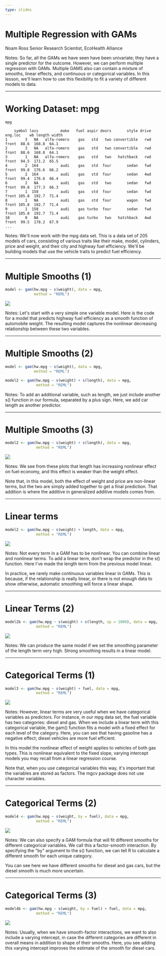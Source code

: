 ```yaml
---
type: slides
---
```


# Multiple Regression with GAMs

Noam Ross
Senior Research Scientist, EcoHealth Alliance

Notes: So far, all the GAMs we have seen have been univariate; they have a single predictor for the outcome. However, we can perform multiple regression with GAMs. Multiple GAMS also can contain a mixture of smooths, linear effects, and continuous or categorical variables. In this lesson, we'll learn how to use this flexibility to fit a variety of different models to data.

---

# Working Dataset: mpg

```r
mpg
```

```out
    symbol loss          make   fuel aspir doors       style drive eng.loc    wb length width
1        3   NA   alfa-romero    gas   std   two convertible   rwd   front  88.6  168.8  64.1
2        3   NA   alfa-romero    gas   std   two convertible   rwd   front  88.6  168.8  64.1
3        1   NA   alfa-romero    gas   std   two   hatchback   rwd   front  94.5  171.2  65.5
4        2  164          audi    gas   std  four       sedan   fwd   front  99.8  176.6  66.2
5        2  164          audi    gas   std  four       sedan   4wd   front  99.4  176.6  66.4
6        2   NA          audi    gas   std   two       sedan   fwd   front  99.8  177.3  66.3
7        1  158          audi    gas   std  four       sedan   fwd   front 105.8  192.7  71.4
8        1   NA          audi    gas   std  four       wagon   fwd   front 105.8  192.7  71.4
9        1  158          audi    gas turbo  four       sedan   fwd   front 105.8  192.7  71.4
10       0   NA          audi    gas turbo   two   hatchback   4wd   front  99.5  178.2  67.9
...
```

Notes: We'll now work with the mpg data set.  This is a data set of 205 models of cars, consisting of various traits like their make, model, cylinders, price and weight, and their city and highway fuel efficiency. We'll be building models that use the vehicle traits to predict fuel efficiency.

---

# Multiple Smooths (1)

```r
model <- gam(hw.mpg ~ s(weight), data = mpg,
             method = "REML")
```
![](https://github.com/noamross/gams-in-r-course/blob/master/images/onevar-1.png?raw=true)


Notes: Let's start with a very simple one variable model.  Here is the code for a model that predicts highway fuel efficiency as a smooth function of automobile weight. The resulting model captures the nonlinear decreasing relationship between these two variables.

---

# Multiple Smooths (2)

```r
model <- gam(hw.mpg ~ s(weight), data = mpg,
             method = "REML")
```

```r
model2 <- gam(hw.mpg ~ s(weight) + s(length), data = mpg,
              method = "REML")
```


Notes: To add an additional variable, such as length, we just include
another s() function in our formula, separated by a plus sign. Here, we add car length as another predictor.

---

# Multiple Smooths (3)

```r
model2 <- gam(hw.mpg ~ s(weight) + s(length), data = mpg,
              method = "REML")
```

![](https://github.com/noamross/gams-in-r-course/blob/master/images/twovars-1.png?raw=true)


Notes: 
We see from these plots that length has increasing nonlinear effect on fuel economy, and this effect is weaker than the weight effect. 

Note that, in this model, both the effect of weight and price are non-linear terms, but the two are simply added together to get a final prediction.  That addition is where the additive in generalized additive models comes from.

---

# Linear terms

```r
model2 <- gam(hw.mpg ~ s(weight) + length, data = mpg,
              method = "REML")
```
![](https://github.com/noamross/gams-in-r-course/blob/master/images/mixed-linear-1.png?raw=true)


Notes: Not every term in a GAM has to be nonlinear.  You can combine linear and nonlinear terms.  To add a linear term, don't wrap the predictor in the s() function.  Here I've made the length term from the previous model linear. 

In practice, we rarely make continuous variables linear in GAMs. This is because, if the relationship is really linear, or there is not enough data to show otherwise, automatic smoothing will force a linear shape.

---

# Linear Terms (2)

```r
model2b <- gam(hw.mpg ~ s(weight) + s(length, sp = 1000), data = mpg,
              method = "REML")
```

![](https://github.com/noamross/gams-in-r-course/blob/master/images/mixed-linear-1.png?raw=true)

Notes: We can produce the same model if we set the smoothing parameter of the length term very high. Strong smoothing results in a linear model.

---

# Categorical Terms (1)

```r
model3 <- gam(hw.mpg ~ s(weight) + fuel, data = mpg,
              method = "REML")
```

![](https://github.com/noamross/gams-in-r-course/blob/master/images/categorical-1.png?raw=true)

Notes: However, linear terms are very useful when we have categorical variables as predictors.  For instance, in our mpg data set, the fuel variable has two categories: diesel and gas. When we include a linear term with this categorical variable, the gam() function fits a model with a fixed effect for each level of the category. Here, you can see that having gasoline has a negative effect; diesel vehicles are more fuel efficient. 

In this model the nonlinear effect of weight applies to vehicles of both gas types. This is nonlinear equivalent to the fixed slope, varying intercept models you may recall from a linear regression course.

Note that, when you use categorical variables this way, it's important that the variables are stored as factors. The mgcv package does not use character variables.

---

# Categorical Terms (2)

```r
model4 <- gam(hw.mpg ~ s(weight, by = fuel), data = mpg,
              method = "REML")
```
![](https://github.com/noamross/gams-in-r-course/blob/master/images/categorical-by-1.png?raw=true)


Notes: We can also specify a GAM formula that will fit different smooths for different categorical variables.  We call this a factor-smooth interaction.  By specifying the "by" argument to the s() function, we can tell R to calculate a different smooth for each unique category.

You can see here we have different smooths for diesel and gas cars, but the diesel smooth is much more uncertain.

---

# Categorical Terms (3)

```r
model4b <- gam(hw.mpg ~ s(weight, by = fuel) + fuel, data = mpg,
              method = "REML")
```

![](https://github.com/noamross/gams-in-r-course/blob/master/images/categorical-by-intercept-1.png?raw=true)


Notes: Usually, when we have smooth-factor interactions, we want to also include a varying intercept, in case the different categories are different in overall means in addition to shape of their smooths.  Here, you see adding this varying intercept improves the estimate of the smooth for diesel cars.
